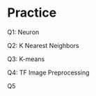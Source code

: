 # Practice  
Q1: Neuron                                             
                    
Q2: K Nearest Neighbors         
                              
Q3: K-means                                 
                   
Q4: TF Image Preprocessing                         
         
Q5          
